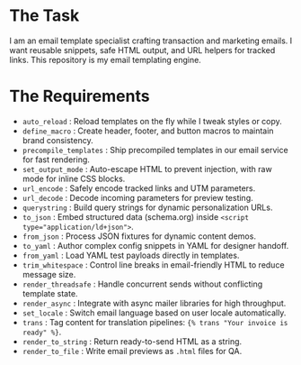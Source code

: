 # The Task

I am an email template specialist crafting transaction and marketing emails. I want reusable snippets, safe HTML output, and URL helpers for tracked links. This repository is my email templating engine.

# The Requirements

* `auto_reload`           : Reload templates on the fly while I tweak styles or copy.  
* `define_macro`          : Create header, footer, and button macros to maintain brand consistency.  
* `precompile_templates`  : Ship precompiled templates in our email service for fast rendering.  
* `set_output_mode`       : Auto-escape HTML to prevent injection, with raw mode for inline CSS blocks.  
* `url_encode`            : Safely encode tracked links and UTM parameters.  
* `url_decode`            : Decode incoming parameters for preview testing.  
* `querystring`           : Build query strings for dynamic personalization URLs.  
* `to_json`               : Embed structured data (schema.org) inside `<script type="application/ld+json">`.  
* `from_json`             : Process JSON fixtures for dynamic content demos.  
* `to_yaml`               : Author complex config snippets in YAML for designer handoff.  
* `from_yaml`             : Load YAML test payloads directly in templates.  
* `trim_whitespace`       : Control line breaks in email-friendly HTML to reduce message size.  
* `render_threadsafe`     : Handle concurrent sends without conflicting template state.  
* `render_async`          : Integrate with async mailer libraries for high throughput.  
* `set_locale`            : Switch email language based on user locale automatically.  
* `trans`                 : Tag content for translation pipelines: `{% trans "Your invoice is ready" %}`.  
* `render_to_string`      : Return ready-to-send HTML as a string.  
* `render_to_file`        : Write email previews as `.html` files for QA.  
